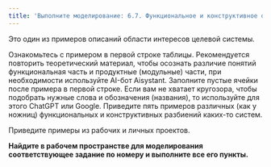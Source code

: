 ```yaml
---
title: 'Выполните моделирование: 6.7. Функциональное и конструктивное описания'
---
```


Это один из примеров описаний области интересов целевой системы.

Ознакомьтесь с примером в первой строке таблицы. Рекомендуется повторить
теоретический материал, чтобы осознать различие понятий функциональная
часть и продуктные (модульные) части, при необходимости используйте
AI-бот Aisystant. Заполните пустые ячейки после примера в первой строке.
Если вам не хватает кругозора, чтобы подобрать нужные слова и
обозначения (названия), то используйте для этого ChatGPT или Google.
Приведите пять примеров различных (как у ножниц) функциональных и
конструктивных разбиений каких-то систем.

Приведите примеры из рабочих и личных проектов.

**Найдите в рабочем пространстве для моделирования соответствующее
задание по номеру и выполните все его пункты.**
